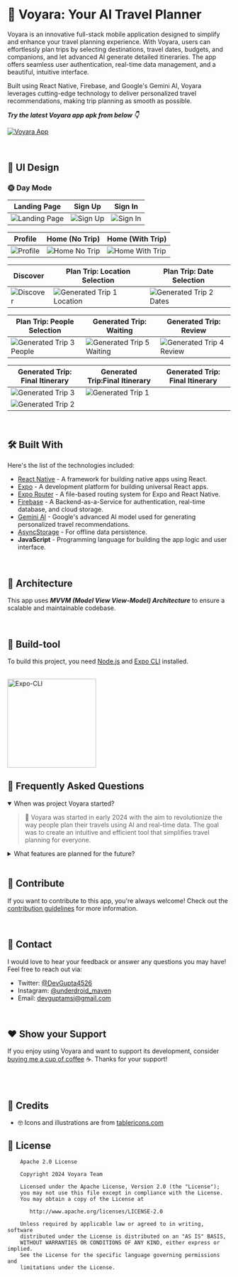 

# 🧳 Voyara: Your AI Travel Planner

Voyara is an innovative full-stack mobile application designed to simplify and enhance your travel planning experience. With Voyara, users can effortlessly plan trips by selecting destinations, travel dates, budgets, and companions, and let advanced AI generate detailed itineraries. The app offers seamless user authentication, real-time data management, and a beautiful, intuitive interface.

Built using React Native, Firebase, and Google's Gemini AI, Voyara leverages cutting-edge technology to deliver personalized travel recommendations, making trip planning as smooth as possible.

***Try the latest Voyara app apk from below 👇***

[![Voyara App](https://link-to-your-image-here.com/button)](https://link-to-your-download-page.com)

<br />

## 🎨 UI Design

### 🌞 Day Mode

|   Landing Page    | Sign Up    | Sign In   
|---	|---	|---
|  ![Landing Page](https://github.com/user-attachments/assets/ab4c4afb-6398-43ca-bfc4-6fc6df80962a)   |  ![Sign Up](https://github.com/user-attachments/assets/b25fca6a-61a2-4f46-9953-ab8b44ee2dc3)   |   ![Sign In](https://github.com/user-attachments/assets/3ec0b007-4927-4445-9a6b-850f9ef8e52e)

|   Profile  |   Home (No Trip)    | Home (With Trip)    |
|---    |---	|---	|
|  ![Profile](https://github.com/user-attachments/assets/5c788121-0ca0-443d-9605-db398e4373e3)   |  ![Home No Trip](https://github.com/user-attachments/assets/47bcfd87-002c-48da-b85b-2a6c497d7e6e)  |  ![Home With Trip](https://github.com/user-attachments/assets/4ed9ab50-2afe-47e0-a649-ffb6d5d65231)

|   Discover  |   Plan Trip: Location Selection    | Plan Trip: Date Selection    |
|---	|---	|---
|  ![Discover](https://github.com/user-attachments/assets/afe0c156-3806-497e-8b38-ae9766043fbc)   |  ![Generated Trip 1 Location](https://github.com/user-attachments/assets/0d67ea61-c9f0-4a54-826b-ff782612fd58)   |  ![Generated Trip 2 Dates](https://github.com/user-attachments/assets/51589c87-b726-42b1-ac19-6c65062760e9)

| Plan Trip: People Selection | Generated Trip: Waiting    | Generated Trip: Review
|---	|---	|---
| ![Generated Trip 3 People](https://github.com/user-attachments/assets/af7ce506-27a6-4316-b4aa-184bc05f3e68) | ![Generated Trip 5 Waiting](https://github.com/user-attachments/assets/82940ac5-d353-4c02-8a1b-c6ba7632e345) | ![Generated Trip 4 Review](https://github.com/user-attachments/assets/84ab7272-2ac3-4731-86e7-a322a01730e2)

| Generated Trip: Final Itinerary | Generated Trip:Final Itinerary  | Generated Trip: Final Itinerary
|---	|---	|---
| ![Generated Trip 3](https://github.com/user-attachments/assets/592a2619-4552-441a-8b0e-8785fccc02e5) | ![Generated Trip 1](https://github.com/user-attachments/assets/5d3e9f10-eb19-4877-8c03-569481a978b7)
| ![Generated Trip 2](https://github.com/user-attachments/assets/24246120-403b-4ef4-a98c-9da6cd1ac784)


<br />

## 🛠 Built With

Here's the list of the technologies included:

- [React Native](https://reactnative.dev/) - A framework for building native apps using React.
- [Expo](https://expo.dev/) - A development platform for building universal React apps.
- [Expo Router](https://expo.dev/router) - A file-based routing system for Expo and React Native.
- [Firebase](https://firebase.google.com/) - A Backend-as-a-Service for authentication, real-time database, and cloud storage.
- [Gemini AI](https://ai.google.com/) - Google's advanced AI model used for generating personalized travel recommendations.
- [AsyncStorage](https://react-native-async-storage.github.io/async-storage/) - For offline data persistence.
- **JavaScript** - Programming language for building the app logic and user interface.

<br />

## 🗼 Architecture

This app uses ***MVVM (Model View View-Model) Architecture*** to ensure a scalable and maintainable codebase.

<br />

## 🧰 Build-tool

To build this project, you need [Node.js](https://nodejs.org/) and [Expo CLI](https://expo.dev/) installed.

<br>

<img src="./expo-cli.png" height="200" alt="Expo-CLI"/>

<br />

## 💬 Frequently Asked Questions

<details open> <summary> When was project Voyara started? </summary>  

> 🧳 Voyara was started in early 2024 with the aim to revolutionize the way people plan their travels using AI and real-time data. The goal was to create an intuitive and efficient tool that simplifies travel planning for everyone.

</details>

<details> <summary> What features are planned for the future? </summary>  
> 🦄 Future updates will include:
- `Flight Tracking` for real-time updates on flights.
- `Multi-Destination Planning` for complex trips.
- `In-App Booking` for seamless flight and hotel reservations.

</details>

<br />

## 🤝 Contribute

If you want to contribute to this app, you're always welcome! Check out the [contribution guidelines](https://github.com/your-repo/contributing) for more information.

<br>

## 📩 Contact

I would love to hear your feedback or answer any questions you may have! Feel free to reach out via:

* Twitter: <a href="https://x.com/DevGupta4526" target="_blank">@DevGupta4526</a>
* Instagram: <a href="https://www.instagram.com/underdroid_maven/" target="_blank">@underdroid_maven</a>
* Email: devguptamsi@gmail.com

<br>

## ❤️ Show your Support

If you enjoy using Voyara and want to support its development, consider [buying me a cup of coffee](https://www.buymeacoffee.com/your-link-here) ☕. Thanks for your support!

<br>

<br>

## 🤗 Credits

- 🤓 Icons and illustrations are from [tablericons.com](https://tablericons.com)

## 🔖 License

```
    Apache 2.0 License

    Copyright 2024 Voyara Team

    Licensed under the Apache License, Version 2.0 (the "License");
    you may not use this file except in compliance with the License.
    You may obtain a copy of the License at

       http://www.apache.org/licenses/LICENSE-2.0

    Unless required by applicable law or agreed to in writing, software
    distributed under the License is distributed on an "AS IS" BASIS,
    WITHOUT WARRANTIES OR CONDITIONS OF ANY KIND, either express or implied.
    See the License for the specific language governing permissions and
    limitations under the License.
```

